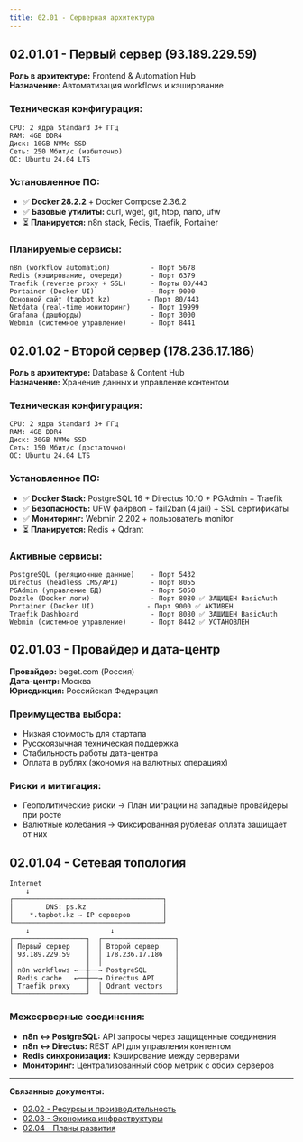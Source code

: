 ```yaml
---
title: 02.01 - Серверная архитектура
---
```


## 02.01.01 - Первый сервер (93.189.229.59)

**Роль в архитектуре:** Frontend & Automation Hub  
**Назначение:** Автоматизация workflows и кэширование

### Техническая конфигурация:
```
CPU: 2 ядра Standard 3+ ГГц
RAM: 4GB DDR4
Диск: 10GB NVMe SSD
Сеть: 250 Мбит/с (избыточно)
ОС: Ubuntu 24.04 LTS
```

### Установленное ПО:
- ✅ **Docker 28.2.2** + Docker Compose 2.36.2
- ✅ **Базовые утилиты:** curl, wget, git, htop, nano, ufw
- ⏳ **Планируется:** n8n stack, Redis, Traefik, Portainer

### Планируемые сервисы:
```
n8n (workflow automation)          - Порт 5678
Redis (кэширование, очереди)       - Порт 6379
Traefik (reverse proxy + SSL)      - Порты 80/443
Portainer (Docker UI)              - Порт 9000
Основной сайт (tapbot.kz)         - Порт 80/443
Netdata (real-time мониторинг)     - Порт 19999
Grafana (дашборды)                 - Порт 3000
Webmin (системное управление)      - Порт 8441
```

## 02.01.02 - Второй сервер (178.236.17.186)

**Роль в архитектуре:** Database & Content Hub  
**Назначение:** Хранение данных и управление контентом

### Техническая конфигурация:
```
CPU: 2 ядра Standard 3+ ГГц
RAM: 4GB DDR4
Диск: 30GB NVMe SSD
Сеть: 150 Мбит/с (достаточно)
ОС: Ubuntu 24.04 LTS
```

### Установленное ПО:
- ✅ **Docker Stack:** PostgreSQL 16 + Directus 10.10 + PGAdmin + Traefik
- ✅ **Безопасность:** UFW файрвол + fail2ban (4 jail) + SSL сертификаты
- ✅ **Мониторинг:** Webmin 2.202 + пользователь monitor
- ⏳ **Планируется:** Redis + Qdrant

### Активные сервисы:
```
PostgreSQL (реляционные данные)    - Порт 5432
Directus (headless CMS/API)        - Порт 8055
PGAdmin (управление БД)            - Порт 5050
Dozzle (Docker логи)               - Порт 8080 ✅ ЗАЩИЩЕН BasicAuth
Portainer (Docker UI)             - Порт 9000 ✅ АКТИВЕН
Traefik Dashboard                  - Порт 8080 ✅ ЗАЩИЩЕН BasicAuth
Webmin (системное управление)      - Порт 8442 ✅ УСТАНОВЛЕН
```

## 02.01.03 - Провайдер и дата-центр

**Провайдер:** beget.com (Россия)  
**Дата-центр:** Москва  
**Юрисдикция:** Российская Федерация

### Преимущества выбора:
- Низкая стоимость для стартапа
- Русскоязычная техническая поддержка
- Стабильность работы дата-центра
- Оплата в рублях (экономия на валютных операциях)

### Риски и митигация:
- Геополитические риски → План миграции на западные провайдеры при росте
- Валютные колебания → Фиксированная рублевая оплата защищает от них

## 02.01.04 - Сетевая топология

```
Internet
    ↓
┌─────────────────────────────────────┐
│        DNS: ps.kz                   │
│    *.tapbot.kz → IP серверов        │
└─────────────────────────────────────┘
    ↓                    ↓
┌──────────────────┐  ┌──────────────────┐
│ Первый сервер    │  │ Второй сервер    │
│ 93.189.229.59    │  │ 178.236.17.186   │
│                  │  │                  │
│ n8n workflows ←──┼──→ PostgreSQL       │
│ Redis cache   ←──┼──→ Directus API     │
│ Traefik proxy    │  │ Qdrant vectors   │
└──────────────────┘  └──────────────────┘
```

### Межсерверные соединения:
- **n8n ↔ PostgreSQL:** API запросы через защищенные соединения
- **n8n ↔ Directus:** REST API для управления контентом
- **Redis синхронизация:** Кэширование между серверами
- **Мониторинг:** Централизованный сбор метрик с обоих серверов

---

**Связанные документы:**
- [02.02 - Ресурсы и производительность](../02-02-resources/README.md)
- [02.03 - Экономика инфраструктуры](../02-03-economics/README.md)
- [02.04 - Планы развития](../02-04-development/README.md)